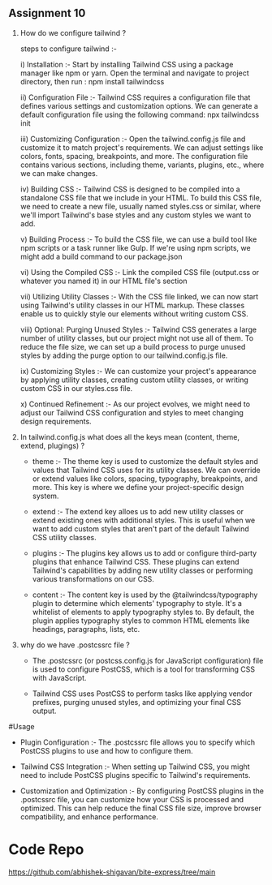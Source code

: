 ## Assignment 10

1) How do we configure tailwind ?

   steps to configure tailwind :-
   
   i) Installation :-
      Start by installing Tailwind CSS using a package manager like npm or yarn. Open the terminal and navigate to project directory, then run : npm install tailwindcss

   ii) Configuration File :-
       Tailwind CSS requires a configuration file that defines various settings and customization options. We can generate a default configuration file using the following command: npx tailwindcss init

   iii) Customizing Configuration :-
        Open the tailwind.config.js file and customize it to match project's requirements. We can adjust settings like colors, fonts, spacing, breakpoints, and more. The configuration file contains various sections, including theme, variants, plugins, etc., where we can make changes.

   iv) Building CSS :-
       Tailwind CSS is designed to be compiled into a standalone CSS file that we include in your HTML. To build this CSS file, we need to create a new file, usually named styles.css or similar, where we'll import Tailwind's base styles and any custom styles we want to add.

   v) Building Process :-
       To build the CSS file, we can use a build tool like npm scripts or a task runner like Gulp. If we're using npm scripts, we might add a build command to our package.json
       
   vi) Using the Compiled CSS :-
       Link the compiled CSS file (output.css or whatever you named it) in our HTML file's <head> section
       
   vii) Utilizing Utility Classes :-
        With the CSS file linked, we can now start using Tailwind's utility classes in our HTML markup. These classes enable us to quickly style our elements without writing custom CSS.
        
   viii) Optional: Purging Unused Styles :-
         Tailwind CSS generates a large number of utility classes, but our project might not use all of them. To reduce the file size, we can set up a build process to purge unused styles by adding the purge option to our tailwind.config.js file.
         
   ix) Customizing Styles :-
       We can customize your project's appearance by applying utility classes, creating custom utility classes, or writing custom CSS in our styles.css file.
       
   x) Continued Refinement :-
      As our project evolves, we might need to adjust our Tailwind CSS configuration and styles to meet changing design requirements.   


2) In tailwind.config.js what does all the keys mean (content, theme, extend, plugings) ?

   - theme :- 
     The theme key is used to customize the default styles and values that Tailwind CSS uses for its utility classes. We can override or extend values like colors, spacing, typography, breakpoints, and more. This key is where we define your project-specific design system.

   - extend :-
     The extend key alloes us to add new utility classes or extend existing ones with additional styles. This is useful when we want to add custom styles that aren't part of the default Tailwind CSS utility classes.
     
   - plugins :-
     The plugins key allows us to add or configure third-party plugins that enhance Tailwind CSS. These plugins can extend Tailwind's capabilities by adding new utility classes or performing various transformations on our CSS.

   - content :-
     The content key is used by the @tailwindcss/typography plugin to determine which elements' typography to style. It's a whitelist of elements to apply typography styles to. By default, the plugin applies typography styles to common HTML elements like headings, paragraphs, lists, etc.
  
  
3) why do we have .postcssrc file ?

   - The .postcssrc (or postcss.config.js for JavaScript configuration) file is used to configure PostCSS, which is a tool for transforming CSS with JavaScript.
   
   - Tailwind CSS uses PostCSS to perform tasks like applying vendor prefixes, purging unused styles, and optimizing your final CSS output.

#Usage
   
   - Plugin Configuration :- 
     The .postcssrc file allows you to specify which PostCSS plugins to use and how to configure them.
   
   - Tailwind CSS Integration :- 
     When setting up Tailwind CSS, you might need to include PostCSS plugins specific to Tailwind's requirements.
     
   - Customization and Optimization :- 
     By configuring PostCSS plugins in the .postcssrc file, you can customize how your CSS is processed and optimized. This can help reduce the final CSS file size, improve browser compatibility, and enhance performance.   


# Code Repo

  https://github.com/abhishek-shigavan/bite-express/tree/main 
  
